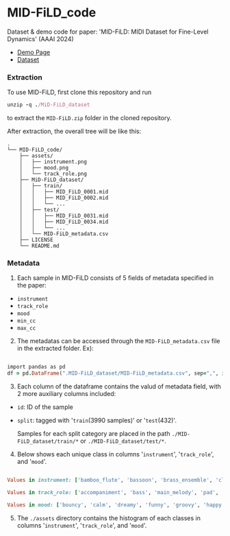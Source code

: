 # MID-FiLD_code
Dataset &amp; demo code for paper: 'MID-FiLD: MIDI Dataset for Fine-Level Dynamics' (AAAI 2024)

- [Demo Page](https://pozalabs.github.io/MID-FiLD_demo/)
- [Dataset](https://github.com/POZAlabs/MID-FiLD_code/blob/main/MID-FiLD_dataset.zip)

### Extraction
To use MID-FiLD, first clone this repository and run

```ruby
unzip -q ./MiD-FiLD_dataset
```
to extract the `MID-FiLD.zip` folder in the cloned repository.

After extraction, the overall tree will be like this:
```
.
└── MID-FiLD_code/
    ├── assets/
    │   ├── instrument.png
    │   ├── mood.png
    │   └── track_role.png
    ├── MiD-FiLD_dataset/
    │   ├── train/
    │   │   ├── MID_FiLD_0001.mid
    │   │   ├── MID_FiLD_0002.mid
    │   │   └── ...
    │   ├── test/
    │   │   ├── MID_FiLD_0031.mid
    │   │   ├── MID_FiLD_0034.mid
    │   │   └── ...
    │   └── MID-FiLD_metadata.csv
    ├── LICENSE
    └── README.md
```

### Metadata
1. Each sample in MID-FiLD consists of 5 fields of metadata specified in the paper:

- `instrument`
- `track_role`
- `mood`
- `min_cc`
- `max_cc`

2. The metadatas can be accessed through the `MID-FiLD_metadata.csv` file in the extracted folder. Ex):

```ruby

import pandas as pd
df = pd.DataFrame(".MID-FiLD_dataset/MID-FiLD_metadata.csv", sep=",", index="False")

```

3. Each column of the dataframe contains the valud of metadata field, with 2 more auxiliary columns included:

- `id`: ID of the sample
- `split`: tagged with '`train`(3990 samples)' or '`test`(432)'.

  Samples for each split category are placed in the path `./MID-FiLD_dataset/train/*` or `./MID-FiLD_dataset/test/*`.

4. Below shows each unique class in columns '`instrument`', '`track_role`', and '`mood`'.

```ruby

Values in instrument: ['bamboo_flute', 'bassoon', 'brass_ensemble', 'clarinet', 'fiddle', 'flute', 'horn', 'oboe', 'sax', 'string_cello', 'string_double_bass', 'string_viola', 'string_violin', 'trombone', 'trumpet', 'tuba', 'whistle', 'woodwind_ensemble']

Values in track_role: ['accompaniment', 'bass', 'main_melody', 'pad', 'riff', 'sub_melody']

Values in mood: ['bouncy', 'calm', 'dreamy', 'funny', 'groovy', 'happy', 'hopeful', 'inspiring', 'magical', 'mysterious', 'peaceful', 'relaxing', 'romantic', 'sad', 'scary', 'sexy', 'tense', 'tragicomic', 'uplifting']

```

5. The `./assets` directory contains the histogram of each classes in columns '`instrument`', '`track_role`', and '`mood`'.
